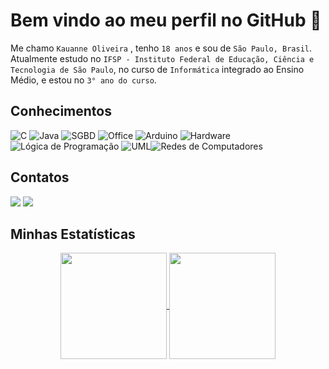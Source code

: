 # Bem vindo ao meu perfil no GitHub 🦋  

Me chamo ```Kauanne Oliveira``` , tenho ```18 anos``` e sou de ```São Paulo, Brasil```. Atualmente estudo no ```IFSP - Instituto Federal de Educação, Ciência e Tecnologia de São Paulo```, no curso de ```Informática``` integrado ao Ensino Médio, e estou no ```3° ano do curso```.

## Conhecimentos 
 
 ![C]( https://img.shields.io/badge/C-00599C?style=for-the-badge&logo=&logoColor=white) ![Java]( https://img.shields.io/badge/Java-ED8B00?style=for-the-badge&logo=java&logoColor=white) ![SGBD]( https://img.shields.io/badge/MySQL-005C84?style=for-the-badge&logo=mysql&logoColor=white) ![Office](https://img.shields.io/badge/Microsoft_Office-D83B01?style=for-the-badge&logo=microsoft-office&logoColor=white) ![Arduino](https://img.shields.io/badge/Arduino-00979D?style=for-the-badge&logo=Arduino&logoColor=white)  ![Hardware](https://img.shields.io/badge/Hardware-323330?style=for-the-badge&logo=PCGamingWiki&logoColor=white) ![Lógica de Programação](https://img.shields.io/badge/L%C3%B3gica%20de%20Programa%C3%A7%C3%A3o-792EE5?style=for-the-badge&logo=GNOME%20Terminal&logoColor=white) ![UML](https://img.shields.io/badge/UML-18BFFF?style=for-the-badge&logo=Puppet&logoColor=white)![Redes de Computadores](https://img.shields.io/badge/Redes%20de%20computadores-F01F7A?style=for-the-badge&logo=Relay&logoColor=white)

## Contatos
<div>
    <a href = "mailto:paulakauanne2411@gmail.com"><img src="https://img.shields.io/badge/Gmail-D14836?style=for-the-badge&logo=gmail&logoColor=white"></a>
    <a href="https://www.linkedin.com/in/kauanne-oliveira-13a788259" target="_blank"><img src="https://img.shields.io/badge/LinkedIn-0077B5?style=for-the-badge&logo=linkedin&logoColor=white" target="_blank"></a> <br>
</div>

## Minhas Estatísticas

<div align="center">
    <a href="https://github.com/KauanneOliveira">
    <img align="center" height="170em" src="https://github-readme-stats.vercel.app/api?username=KauanneOliveira&show_icons=true&theme=tokyonight&include_all_commits=true&count_private=true">
    <img align="center" height="170em" src="https://github-readme-stats.vercel.app/api/top-langs/?username=KauanneOliveira&layout=compact&langs_count=7&theme=tokyonight"/>
</div>

